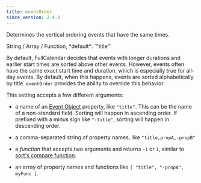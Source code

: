 ```yaml
---
title: eventOrder
since_version: 2.4.0
---
```


Determines the vertical ordering events that have the same times.

<div class='spec' markdown='1'>
String / Array / Function, *default*: `"title"`
</div>

By default, FullCalendar decides that events with longer durations and earlier start times are sorted above other events. However, events often have the same exact start time and duration, which is especially true for all-day events. By default, when this happens, events are sorted alphabetically by title. `eventOrder` provides the ability to override this behavior.

This setting accepts a few different arguments:

- a name of an [Event Object](event-object) property, like `"title"`.
  This can be the name of a non-standard field.
  Sorting will happen in ascending order.
  If prefixed with a minus sign like `"-title"`, sorting will happen in descending order.

- a comma-separated string of property names, like `"title,propA,-propB"`

- a *function* that accepts two arguments and returns `-1` or `1`, similar to
  [sort's compare function](https://developer.mozilla.org/en-US/docs/Web/JavaScript/Reference/Global_Objects/Array/sort).

- an array of property names and functions
  like `[ "title", "-propA", myFunc ]`.
